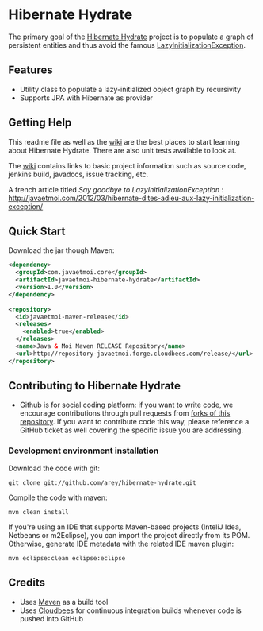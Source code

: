# Hibernate Hydrate #

The primary goal of the [Hibernate Hydrate](https://github.com/arey/hibernate-hydrate) project is to populate a graph of persistent entities and thus avoid the famous [LazyInitializationException](http://docs.jboss.org/hibernate/orm/3.6/javadocs/org/hibernate/LazyInitializationException.html).

## Features ##

* Utility class to populate a lazy-initialized object graph by recursivity
* Supports JPA with Hibernate as provider

## Getting Help ##

This readme file as well as the [wiki](https://github.com/arey/hibernate-hydrate/wiki) are the best places to start learning about Hibernate Hydrate. 
There are also unit tests available to look at.

The [wiki](https://github.com/arey/hibernate-hydrate/wiki) contains links to basic project information such as source code, jenkins build, javadocs, issue tracking, etc.

A french article titled *Say goodbye to LazyInitializationException* : http://javaetmoi.com/2012/03/hibernate-dites-adieu-aux-lazy-initialization-exception/

## Quick Start ##

Download the jar though Maven:

```xml
<dependency>
  <groupId>com.javaetmoi.core</groupId>
  <artifactId>javaetmoi-hibernate-hydrate</artifactId>
  <version>1.0</version>
</dependency> 
       
<repository>
  <id>javaetmoi-maven-release</id>
  <releases>
    <enabled>true</enabled>
  </releases>
  <name>Java & Moi Maven RELEASE Repository</name>
  <url>http://repository-javaetmoi.forge.cloudbees.com/release/</url>
</repository>
```

## Contributing to Hibernate Hydrate ##

* Github is for social coding platform: if you want to write code, we encourage contributions through pull requests from [forks of this repository](http://help.github.com/forking/). If you want to contribute code this way, please reference a GitHub ticket as well covering the specific issue you are addressing.

### Development environment installation ###

Download the code with git:

``git clone git://github.com/arey/hibernate-hydrate.git``

Compile the code with maven:

``mvn clean install``

If you're using an IDE that supports Maven-based projects (InteliJ Idea, Netbeans or m2Eclipse), you can import the project directly from its POM. 
Otherwise, generate IDE metadata with the related IDE maven plugin:

``mvn eclipse:clean eclipse:eclipse``


## Credits ##

* Uses [Maven](http://maven.apache.org/) as a build tool
* Uses [Cloudbees](http://www.cloudbees.com/foss) for continuous integration builds whenever code is pushed into GitHub